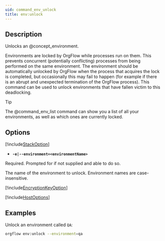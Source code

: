 ```yaml
---
uid: command_env_unlock
title: env:unlock
---
```


## Description

Unlocks an @concept_environment.

Environments are locked by OrgFlow while processes run on them. This prevents concurrent (potentially conflicting) processes from being performed on the same environment. The environment should be automatically unlocked by OrgFlow when the process that acquires the lock is completed, but occasionally this may fail to happen (for example if there is an abrupt and unexpected termination of the OrgFlow process). This command can be used to unlock environments that have fallen victim to this deadlocking.

> [!TIP]
> The @command_env_list command can show you a list of all your environments, as well as which ones are currently locked.

## Options

[!include[StackOption](partials/stack-option.md)]
  
- **`-e|--environment=<environmentName>`**

Required. Prompted for if not supplied and able to do so.
  
The name of the environment to unlock. Environment names are case-insensitive.

[!include[EncryptionKeyOption](partials/encryption-key-option.md)]

[!include[HostOptions](partials/host-options.md)]

## Examples

Unlock an environment called `QA`:

```bash
orgflow env:unlock --environment=qa
```
